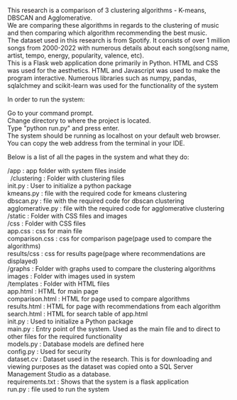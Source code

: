 This research is a comparison of 3 clustering algorithms - K-means, DBSCAN and Agglomerative. <br/>
We are comparing these algorithms in regards to the clustering of music and then comparing which algorithm recommending the best music. <br/>
The dataset used in this research is from Spotify. It consists of over 1 million songs from 2000-2022 with numerous details about each song(song name, artist, tempo, energy, popularity, valence, etc). <br/>
This is a Flask web application done primarily in Python. HTML and CSS was used for the aesthetics. HTML and Javascript was used to make the program interactive. Numerous libraries such as numpy, pandas, sqlalchmey and scikit-learn was used for the functionality of the system<br/>

In order to run the system:

Go to your command prompt.<br/>
Change directory to where the project is located.<br/>
Type "python run.py" and press enter.<br/>
The system should be running as localhost on your default web browser.<br/>
You can copy the web address from the terminal in your IDE.<br/>

Below is a list of all the pages in the system and what they do:<br/>

/app : app folder with system files inside<br/>
&ensp;/clustering : Folder with clustering files<br/>
init.py : User to initialize a python package<br/>
kmeans.py : file with the required code for kmeans clustering<br/>
dbscan.py : file with the required code for dbscan clustering<br/>
agglomerative.py : file with the required code for agglomerative clustering<br/>
/static : Folder with CSS files and images<br/>
/css : Folder with CSS files<br/>
app.css : css for main file<br/>
comparison.css : css for comparison page(page used to compare the algorithms)<br/>
results/css : css for results page(page where recommendations are displayed)<br/>
/graphs : Folder with graphs used to compare the clustering algorithms<br/>
images : Folder with images used in system<br/>
/templates : Folder with HTML files<br/>
app.html : HTML for main page<br/>
comparison.html : HTML for page used to compare algorithms<br/>
results.html : HTML for page with recommendations from each algorithm<br/>
search.html : HTML for search table of app.html<br/>
init.py : Used to initialize a Python package<br/>
main.py : Entry point of the system. Used as the main file and to direct to other files for the required functionality<br/>
models.py : Database models are defined here<br/>
config.py : Used for security<br/>
dataset.cv : Dataset used in the research. This is for downloading and viewing purposes as the dataset was copied onto a SQL Server Management Studio as a database.<br/>
requirements.txt : Shows that the system is a flask application<br/>
run.py : file used to run the system<br/>
